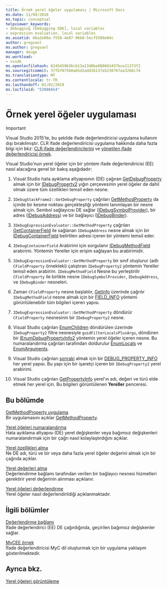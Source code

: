 ```yaml
---
title: Örnek yerel öğeler uygulaması | Microsoft Docs
ms.date: 11/04/2016
ms.topic: conceptual
helpviewer_keywords:
- debugging [Debugging SDK], local variables
- expression evaluation, local variables
ms.assetid: 66a2e00a-f558-4e87-96b8-5ecf5509e04c
author: gregvanl
ms.author: gregvanl
manager: douge
ms.workload:
- vssdk
ms.openlocfilehash: 6245459636cb13a13d0ba088663457bce11373f2
ms.sourcegitcommit: 37fb7075b0a65d2add3b137a5230767aa3266c74
ms.translationtype: MT
ms.contentlocale: tr-TR
ms.lasthandoff: 01/02/2019
ms.locfileid: "53986654"
---
```

# <a name="sample-implementation-of-locals"></a>Örnek yerel öğeler uygulaması
> [!IMPORTANT]
>  Visual Studio 2015'te, bu şekilde ifade değerlendiricisi uygulama kullanım dışı bırakılmıştır. CLR ifade değerlendiricisi uygulama hakkında daha fazla bilgi için bkz: [CLR ifade değerlendiricilerini](https://github.com/Microsoft/ConcordExtensibilitySamples/wiki/CLR-Expression-Evaluators) ve [yönetilen ifade değerlendiricisi örnek](https://github.com/Microsoft/ConcordExtensibilitySamples/wiki/Managed-Expression-Evaluator-Sample).  
  
 Visual Studio'nun yerel öğeler için bir yöntem ifade değerlendiricisi (EE) nasıl alacağına genel bir bakış aşağıdadır:  
  
1.  Visual Studio hata ayıklama altyapısının (DE) çağıran [GetDebugProperty](../../extensibility/debugger/reference/idebugstackframe2-getdebugproperty.md) almak için bir [IDebugProperty2](../../extensibility/debugger/reference/idebugproperty2.md) yığın çerçevesinin yerel öğeler de dahil olmak üzere tüm özellikleri temsil eden nesne.  
  
2.  `IDebugStackFrame2::GetDebugProperty` çağrıları [GetMethodProperty](../../extensibility/debugger/reference/idebugexpressionevaluator-getmethodproperty.md) da içinde bir kesme noktası gerçekleştiği yöntemi tanımlayan bir nesne almak için. Sembol sağlayıcısı DE sağlar ([IDebugSymbolProvider](../../extensibility/debugger/reference/idebugsymbolprovider.md)), bir adres ([IDebugAddress](../../extensibility/debugger/reference/idebugaddress.md)) ve bir bağlayıcı ([IDebugBinder](../../extensibility/debugger/reference/idebugbinder.md)).  
  
3.  `IDebugExpressionEvaluator::GetMethodProperty` çağrıları [GetContainerField](../../extensibility/debugger/reference/idebugsymbolprovider-getcontainerfield.md) ile sağlanan `IDebugAddress` nesne almak için bir [IDebugContainerField](../../extensibility/debugger/reference/idebugcontainerfield.md) belirtilen adresi içeren bir yöntemi temsil eder.  
  
4.  `IDebugContainerField` Arabirimi için sorgulanır [IDebugMethodField](../../extensibility/debugger/reference/idebugmethodfield.md) arabirimi. Yöntemin Yereller için erişim sağlayan bu arabirimidir.  
  
5.  `IDebugExpressionEvaluator::GetMethodProperty` bir sınıf oluşturur (adlı `CFieldProperty` örnekteki) çalıştıran `IDebugProperty2` yöntemin Yereller temsil eden arabirim. `IDebugMethodField` Nesne bu yerleştirilir `CFieldProperty` ile birlikte nesne `IDebugSymbolProvider`, `IDebugAddress`, ve `IDebugBinder` nesneleri.  
  
6.  Zaman `CFieldProperty` nesne başlatılır, [GetInfo](../../extensibility/debugger/reference/idebugfield-getinfo.md) üzerinde çağrılır `IDebugMethodField` nesne almak için bir [FIELD_INFO](../../extensibility/debugger/reference/field-info.md) yöntemi görüntülenebilir tüm bilgileri içeren yapısı.  
  
7.  `IDebugExpressionEvaluator::GetMethodProperty` döndürür `CFieldProperty` nesnesinin bir `IDebugProperty2` nesne.  
  
8.  Visual Studio çağrıları [EnumChildren](../../extensibility/debugger/reference/idebugproperty2-enumchildren.md) döndürülen üzerinde `IDebugProperty2` filtre nesnesiyle `guidFilterLocalsPlusArgs`, döndüren bir [IEnumDebugPropertyInfo2](../../extensibility/debugger/reference/ienumdebugpropertyinfo2.md) yöntemin yerel öğeler içeren nesne. Bu numaralandırma çağrıları tarafından doldurulur [EnumLocals](../../extensibility/debugger/reference/idebugmethodfield-enumlocals.md) ve [EnumArguments](../../extensibility/debugger/reference/idebugmethodfield-enumarguments.md).  
  
9. Visual Studio çağrıları [sonraki](../../extensibility/debugger/reference/ienumdebugpropertyinfo2-next.md) almak için bir [DEBUG_PROPERTY_INFO](../../extensibility/debugger/reference/debug-property-info.md) her yerel yapısı. Bu yapı için bir işaretçi içeren bir `IDebugProperty2` yerel arabirimi.  
  
10. Visual Studio çağrıları [GetPropertyInfo](../../extensibility/debugger/reference/idebugproperty2-getpropertyinfo.md) yerel'ın adı, değeri ve türü elde etmek her yerel için. Bu bilgileri görüntülenen **Yereller** penceresi.  
  
## <a name="in-this-section"></a>Bu bölümde  
 [GetMethodProperty uygulama](../../extensibility/debugger/implementing-getmethodproperty.md)  
 Bir uygulamasını açıklar [GetMethodProperty](../../extensibility/debugger/reference/idebugexpressionevaluator-getmethodproperty.md).  
  
 [Yerel öğeleri numaralandırma](../../extensibility/debugger/enumerating-locals.md)  
 Hata ayıklama altyapısı (DE) yerel değişkenler veya bağımsız değişkenleri numaralandırmak için bir çağrı nasıl kolaylaştırdığını açıklar.  
  
 [Yerel özellikleri alma](../../extensibility/debugger/getting-local-properties.md)  
 Ne DE adı, türü ve bir veya daha fazla yerel öğeler değerini almak için bir çağrıda açıklar.  
  
 [Yerel değerleri alma](../../extensibility/debugger/getting-local-values.md)  
 Değerlendirme bağlamı tarafından verilen bir bağlayıcı nesnesi hizmetleri gerektirir yerel değerinin alınması açıklanır.  
  
 [Yerel öğeleri değerlendirme](../../extensibility/debugger/evaluating-locals.md)  
 Yerel öğeler nasıl değerlendirildiği açıklanmaktadır.  
  
## <a name="related-sections"></a>İlgili bölümler  
 [Değerlendirme bağlamı](../../extensibility/debugger/evaluation-context.md)  
 İfade değerlendirici (EE) DE çağırdığında, geçirilen bağımsız değişkenler sağlar.  
  
 [MyCEE örnek](https://msdn.microsoft.com/library/624a018b-9179-402f-9d48-3aec87b48f4f)  
 İfade değerlendiricisi MyC dil oluşturmak için bir uygulama yaklaşım gösterilmektedir.  
  
## <a name="see-also"></a>Ayrıca bkz.  
 [Yerel öğeleri görüntüleme](../../extensibility/debugger/displaying-locals.md)